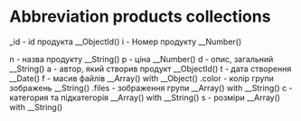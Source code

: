 # Abbreviation products collections

\_id - id продукта \_\_ObjectId()
i - Номер продукту \_\_Number()

n - назва продукту \_\_String()
p - ціна \_\_Number()
d - опис, загальний \_\_String()
a - автор, який створив продукт \_\_ObjectId()
t - дата створення \_\_Date()
f - масив файлів \_\_Array() with \_\_Object()
.color - колір групи зображень \_\_String()
.files - зображення групи \_\_Array() with \_\_String()
c - категория та підкатегорія \_\_Array() with \_\_String()
s - розміри \_\_Array() with \_\_String()
